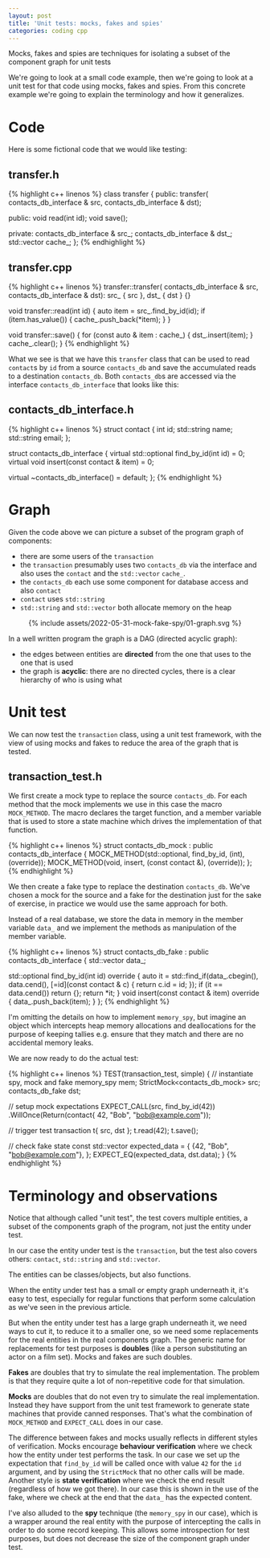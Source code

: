 ```yaml
---
layout: post
title: 'Unit tests: mocks, fakes and spies'
categories: coding cpp
---
```


Mocks, fakes and spies are techniques for isolating a subset of the component
graph for unit tests


We're going to look at a small code example, then we're going to look at a unit
test for that code using mocks, fakes and spies. From this concrete example
we're going to explain the terminology and how it generalizes.


# Code

Here is some fictional code that we would like testing:

## transfer.h
{% highlight c++ linenos %}
class transfer
{
public:
  transfer(
    contacts_db_interface & src,
    contacts_db_interface & dst);

public:
  void read(int id);
  void save();

private:
  contacts_db_interface & src_;
  contacts_db_interface & dst_;
  std::vector<contact> cache_;
};
{% endhighlight %}

## transfer.cpp
{% highlight c++ linenos %}
transfer::transfer(
    contacts_db_interface & src,
    contacts_db_interface & dst):
    src_ { src },
    dst_ { dst }
{}

void transfer::read(int id) {
  auto item = src_.find_by_id(id);
  if (item.has_value()) {
    cache_.push_back(*item);
  }
}

void transfer::save() {
  for (const auto & item : cache_) {
    dst_.insert(item);
  }
  cache_.clear();
}
{% endhighlight %}

What we see is that we have this `transfer` class that can be used to read
`contact`s by `id` from a source `contacts_db` and save the accumulated reads
to a destination `contacts_db`. Both `contacts_db`s are accessed via the
interface `contacts_db_interface` that looks like this:

## contacts_db_interface.h

{% highlight c++ linenos %}
struct contact {
  int id;
  std::string name;
  std::string email;
};

struct contacts_db_interface {
  virtual std::optional<contact> find_by_id(int id) = 0;
  virtual void insert(const contact & item) = 0;

  virtual ~contacts_db_interface() = default;
};
{% endhighlight %}


# Graph

Given the code above we can picture a subset of the program graph of
components:
- there are some users of the `transaction`
- the `transaction` presumably uses two `contacts_db` via the interface and
  also uses the `contact` and the `std::vector` `cache_`.
- the `contacts_db` each use some component for database access and also
  `contact`
- `contact` uses `std::string`
- `std::string` and `std::vector` both allocate memory on the heap

<div align="center">
{% include assets/2022-05-31-mock-fake-spy/01-graph.svg %}
</div>

In a well written program the graph is a DAG (directed acyclic graph):
- the edges between entities are **directed** from the one that uses to the one
  that is used
- the graph is **acyclic**: there are no directed cycles, there is a clear
  hierarchy of who is using what


# Unit test

We can now test the `transaction` class, using a unit test framework, with the
view of using mocks and fakes to reduce the area of the graph that is tested.


## transaction_test.h

We first create a mock type to replace the source `contacts_db`. For each
method that the mock implements we use in this case the macro `MOCK_METHOD`.
The macro declares the target function, and a member variable that is used to
store a state machine which drives the implementation of that function.

{% highlight c++ linenos %}
struct contacts_db_mock :
  public contacts_db_interface
{
  MOCK_METHOD(std::optional<contact>, find_by_id, (int), (override));
  MOCK_METHOD(void, insert, (const contact &), (override));
};
{% endhighlight %}

We then create a fake type to replace the destination `contacts_db`. We've
chosen a mock for the source and a fake for the destination just for the sake
of exercise, in practice we would use the same approach for both.

Instead of a real database, we store the data in memory in the member variable
`data_` and we implement the methods as manipulation of the member variable.

{% highlight c++ linenos %}
struct contacts_db_fake :
  public contacts_db_interface
{
  std::vector<contact> data_;

  std::optional<contact> find_by_id(int id) override {
    auto it = std::find_if(data_.cbegin(), data.cend(),
      [=id](const contact & c) {
        return c.id = id;
      });
    if (it == data.cend()) return {};
    return *it;
  }
  void insert(const contact & item) override {
    data_.push_back(item);
  }
};
{% endhighlight %}

I'm omitting the details on how to implement `memory_spy`, but imagine an
object which intercepts heap memory allocations and deallocations for the
purpose of keeping tallies e.g. ensure that they match and there are no
accidental memory leaks.

We are now ready to do the actual test:

{% highlight c++ linenos %}
TEST(transaction_test, simple)
{
  // instantiate spy, mock and fake
  memory_spy mem;
  StrictMock<contacts_db_mock> src;
  contacts_db_fake dst;

  // setup mock expectations
  EXPECT_CALL(src, find_by_id(42))
    .WillOnce(Return(contact{ 42, "Bob", "bob@example.com"));

  // trigger test
  transaction t{ src, dst };
  t.read(42);
  t.save();

  // check fake state
  const std::vector<contact> expected_data = {
    {42, "Bob", "bob@example.com"},
  };
  EXPECT_EQ(expected_data, dst.data);
}
{% endhighlight %}


# Terminology and observations

Notice that although called "unit test", the test covers multiple entities, a
subset of the components graph of the program, not just the entity under test.

In our case the entity under test is the `transaction`, but the test also
covers others: `contact`, `std::string` and `std::vector`.

The entities can be classes/objects, but also functions.

When the entity under test has a small or empty graph underneath it, it's easy
to test, especially for regular functions that perform some calculation as
we've seen in the previous article.

But when the entity under test has a large graph underneath it, we need ways to
cut it, to reduce it to a smaller one, so we need some replacements for the
real entities in the real components graph. The generic name for replacements
for test purposes is **doubles** (like a person substituting an actor on a film
set). Mocks and fakes are such doubles.

**Fakes** are doubles that try to simulate the real implementation. The
problem is that they require quite a lot of non-repetitive code for that
simulation.

**Mocks** are doubles that do not even try to simulate the real implementation.
Instead they have support from the unit test framework to generate state
machines that provide canned responses. That's what the combination of
`MOCK_METHOD` and `EXPECT_CALL` does in our case.

The difference between fakes and mocks usually reflects in different styles of
verification. Mocks encourage **behaviour verification** where we check how the
entity under test performs the task. In our case we set up the expectation that
`find_by_id` will be called once with value `42` for the `id` argument, and by
using the `StrictMock` that no other calls will be made.  Another style is
**state verification** where we check the end result (regardless of how we got
there). In our case this is shown in the use of the fake, where we check at the
end that the `data_` has the expected content.

I've also alluded to the **spy** technique (the `memory_spy` in our case),
which is a wrapper around the real entity with the purpose of intercepting the
calls in order to do some record keeping. This allows some introspection for
test purposes, but does not decrease the size of the component graph under
test.

